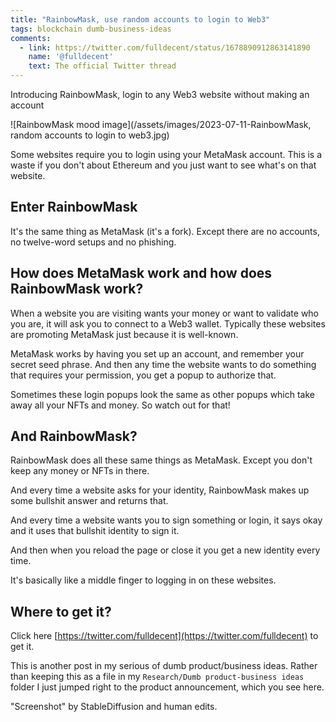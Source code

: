 ```yaml
---
title: "RainbowMask, use random accounts to login to Web3"
tags: blockchain dumb-business-ideas
comments:
  - link: https://twitter.com/fulldecent/status/1678890912863141890
    name: '@fulldecent'
    text: The official Twitter thread
---
```


Introducing RainbowMask, login to any Web3 website without making an account

![RainbowMask mood image](/assets/images/2023-07-11-RainbowMask, random accounts to login to web3.jpg)

Some websites require you to login using your MetaMask account. This is a waste if you don't about Ethereum and you just want to see what's on that website.

## Enter RainbowMask

It's the same thing as MetaMask (it's a fork). Except there are no accounts, no twelve-word setups and no phishing.

## How does MetaMask work and how does RainbowMask work?

When a website you are visiting wants your money or want to validate who you are, it will ask you to connect to a Web3 wallet. Typically these websites are promoting MetaMask just because it is well-known.

MetaMask works by having you set up an account, and remember your secret seed phrase. And then any time the website wants to do something that requires your permission, you get a popup to authorize that.

Sometimes these login popups look the same as other popups which take away all your NFTs and money. So watch out for that!

## And RainbowMask?

RainbowMask does all these same things as MetaMask. Except you don't keep any money or NFTs in there.

And every time a website asks for your identity, RainbowMask makes up some bullshit answer and returns that.

And every time a website wants you to sign something or login, it says okay and it uses that bullshit identity to sign it.

And then when you reload the page or close it you get a new identity every time.

It's basically like a middle finger to logging in on these websites.

## Where to get it?

Click here [https://twitter.com/fulldecent](https://twitter.com/fulldecent) to get it.

This is another post in my serious of dumb product/business ideas. Rather than keeping this as a file in my `Research/Dumb product-business ideas` folder I just jumped right to the product announcement, which you see here.

"Screenshot" by StableDiffusion and human edits.
